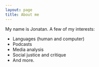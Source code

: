 ```yaml
---
layout: page
title: About me
---
```


My name is Jonatan. A few of my interests:

- Languages (human and computer)
- Podcasts
- Media analysis
- Social justice and critique
- And more.


